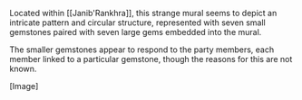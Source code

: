 Located within [[Janib'Rankhra]], this strange mural seems to depict an intricate pattern and circular structure, represented with seven small gemstones paired with seven large gems embedded into the mural.

The smaller gemstones appear to respond to the party members, each member linked to a particular gemstone, though the reasons for this are not known.

[Image]